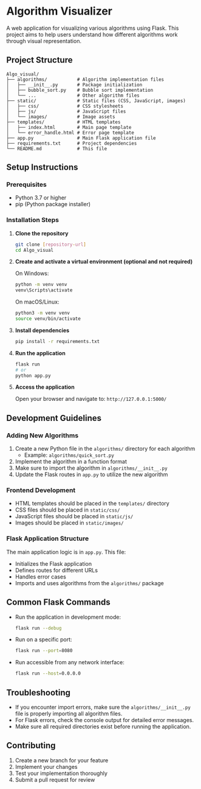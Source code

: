 # Algorithm Visualizer

A web application for visualizing various algorithms using Flask. This project aims to help users understand how different algorithms work through visual representation.

## Project Structure

```
Algo_visual/
├── algorithms/           # Algorithm implementation files
│   ├── __init__.py       # Package initialization
│   ├── bubble_sort.py    # Bubble sort implementation
│   └── ...               # Other algorithm files
├── static/               # Static files (CSS, JavaScript, images)
│   ├── css/              # CSS stylesheets
│   ├── js/               # JavaScript files
│   └── images/           # Image assets
├── templates/            # HTML templates
│   ├── index.html        # Main page template
│   └── error_handle.html # Error page template
├── app.py                # Main Flask application file
├── requirements.txt      # Project dependencies
└── README.md             # This file
```

## Setup Instructions

### Prerequisites

- Python 3.7 or higher
- pip (Python package installer)

### Installation Steps

1. **Clone the repository**

   ```bash
   git clone [repository-url]
   cd Algo_visual
   ```

2. **Create and activate a virtual environment (optional and not required)**

   On Windows:
   ```bash
   python -m venv venv
   venv\Scripts\activate
   ```

   On macOS/Linux:
   ```bash
   python3 -m venv venv
   source venv/bin/activate
   ```

3. **Install dependencies**

   ```bash
   pip install -r requirements.txt
   ```

4. **Run the application**

   ```bash
   flask run
   # or
   python app.py
   ```

5. **Access the application**
   
   Open your browser and navigate to: `http://127.0.0.1:5000/`

## Development Guidelines

### Adding New Algorithms

1. Create a new Python file in the `algorithms/` directory for each algorithm
   - Example: `algorithms/quick_sort.py`
2. Implement the algorithm in a function format
3. Make sure to import the algorithm in `algorithms/__init__.py`
4. Update the Flask routes in `app.py` to utilize the new algorithm

### Frontend Development

- HTML templates should be placed in the `templates/` directory
- CSS files should be placed in `static/css/`
- JavaScript files should be placed in `static/js/`
- Images should be placed in `static/images/`

### Flask Application Structure

The main application logic is in `app.py`. This file:
- Initializes the Flask application
- Defines routes for different URLs
- Handles error cases
- Imports and uses algorithms from the `algorithms/` package

## Common Flask Commands

- Run the application in development mode:
  ```bash
  flask run --debug
  ```

- Run on a specific port:
  ```bash
  flask run --port=8080
  ```

- Run accessible from any network interface:
  ```bash
  flask run --host=0.0.0.0
  ```

## Troubleshooting

- If you encounter import errors, make sure the `algorithms/__init__.py` file is properly importing all algorithm files.
- For Flask errors, check the console output for detailed error messages.
- Make sure all required directories exist before running the application.

## Contributing

1. Create a new branch for your feature
2. Implement your changes
3. Test your implementation thoroughly
4. Submit a pull request for review
